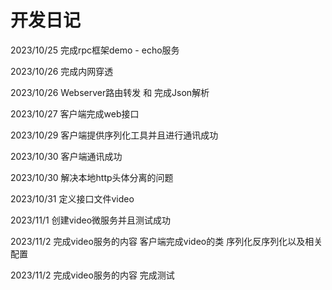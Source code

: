 # 开发日记

2023/10/25 完成rpc框架demo - echo服务

2023/10/26 完成内网穿透

2023/10/26 Webserver路由转发 和 完成Json解析

2023/10/27 客户端完成web接口

2023/10/29 客户端提供序列化工具并且进行通讯成功

2023/10/30 客户端通讯成功

2023/10/30 解决本地http头体分离的问题

2023/10/31 定义接口文件video

2023/11/1 创建video微服务并且测试成功

2023/11/2 完成video服务的内容 客户端完成video的类 序列化反序列化以及相关配置

2023/11/2 完成video服务的内容 完成测试
